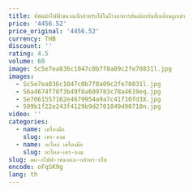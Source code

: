 ```yaml
---
title: ที่ตัดผักไฟฟ้าขนาดเล็กสำหรับใช้ในโรงอาหารหั่นฝอยหั่นสี่เหลี่ยมลูกเต๋า
price: '4456.52'
price_original: '4456.52'
currency: THB
discount: ''
rating: 4.5
volume: 60
image: Sc5e7ea836c1047c0b7f8a09c2fe70831l.jpg
images:
  - Sc5e7ea836c1047c0b7f8a09c2fe70831l.jpg
  - S6a4674f78f3b49f8a609783c78a4619eq.jpg
  - Se7661557162e4679954a9a7c41f10fd3X.jpg
  - S99b1f22e243f4129b9d2701849d90710n.jpg
video: ''
categories:
  - name: เครื่องมือ
    slug: เคร-องม
  - name: อะไหล่ เครื่องมือ
    slug: อะไหล-เคร-องม
slug: ดผ-กไฟฟ-าขนาดเล-กสำหร-บใช
encode: oFqSK9g
lang: th
---
```

  
